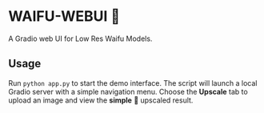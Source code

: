 # WAIFU-WEBUI 🌸

A Gradio web UI for Low Res Waifu Models.

## Usage

Run `python app.py` to start the demo interface. The script will launch a
local Gradio server with a simple navigation menu. Choose the **Upscale** tab
to upload an image and view the **simple** 🚀 upscaled result.

